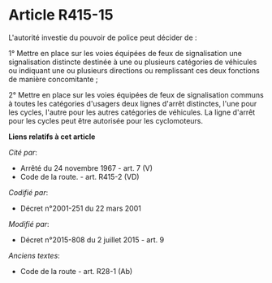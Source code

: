 # Article R415-15

L'autorité investie du pouvoir de police peut décider de : 

1° Mettre en place sur les voies équipées de feux de signalisation une signalisation distincte destinée à une ou plusieurs
catégories de véhicules ou indiquant une ou plusieurs directions ou remplissant ces deux fonctions de manière concomitante ; 

2° Mettre en place sur les voies équipées de feux de signalisation communs à toutes les catégories d'usagers deux lignes
d'arrêt distinctes, l'une pour les cycles, l'autre pour les autres catégories de véhicules. La ligne d'arrêt pour les cycles
peut être autorisée pour les cyclomoteurs.

**Liens relatifs à cet article**

_Cité par_:

  - Arrêté du 24 novembre 1967 - art. 7 (V)
  - Code de la route. - art. R415-2 (VD)

_Codifié par_:

  - Décret n°2001-251 du 22 mars 2001

_Modifié par_:

  - Décret n°2015-808 du 2 juillet 2015 - art. 9

_Anciens textes_:

  - Code de la route - art. R28-1 (Ab)
